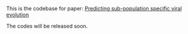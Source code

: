 
This is the codebase for paper: [Predicting sub-population specific viral evolution](https://openreview.net/forum?id=Mae23iEqPS)

The codes will be released soon.

<!-- 
# Data

## Download HA sequences and metadata from GISAID

First, you might need to register for the access of [GISAID](https://gisaid.org/). Download the HA protein sequences and metadata from EpiFlu. The accession ids of proteins used in our experiments could be found in `gisaid/ha_acc_ids.csv`.

## Build training data

Following code is used to build the training data collected before `year`-`month` for dominance predictors.

```
year="2018"
month="02"
subtype="a_h3n2" # or a_h1n1
meta_data_path="gisaid/raw/metadata.csv"
sequences_path="gisaid/raw/ha.fasta"
save_dir="gisaid/ha_processed"

python process_fasta.py --time_interval 2 \
    --start_date 2003-10 \
    --end_date "$year"-"$month" \
    --remove_min_size 100 \
    --subtype $subtype --host human --split_by month \
    --meta_data_path $meta_data_path \
    --sequences_path $sequences_path \
    --save_dir $save_dir --min_seq_len 553
    
```

or run `gisaid/batch_prepare_dominance_training.sh 2012 2021` to process all data from 2012 to 2021.

# Training transmission model



# Training hierachical transmission model

 -->

